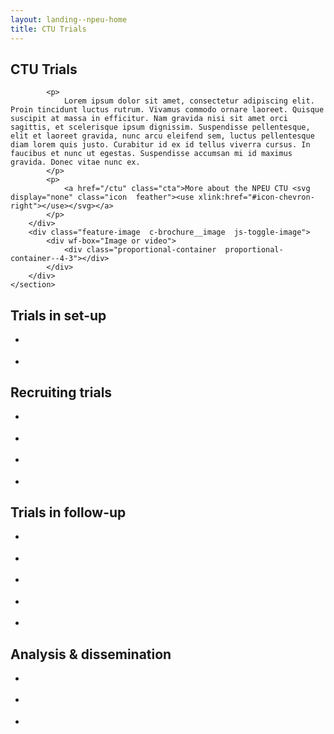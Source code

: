 ```yaml
---
layout: landing--npeu-home
title: CTU Trials
---
```


<div wf-area="light+outline">
    <section class="c-brochure" id="our-research">
        <div class="text-content  c-brochure__body">
            <h1>
                CTU Trials
            </h1>

            <p>
                Lorem ipsum dolor sit amet, consectetur adipiscing elit. Proin tincidunt luctus rutrum. Vivamus commodo ornare laoreet. Quisque suscipit at massa in efficitur. Nam gravida nisi sit amet orci sagittis, et scelerisque ipsum dignissim. Suspendisse pellentesque, elit et laoreet gravida, nunc arcu eleifend sem, luctus pellentesque diam lorem quis justo. Curabitur id ex id tellus viverra cursus. In faucibus et nunc ut egestas. Suspendisse accumsan mi id maximus gravida. Donec vitae nunc ex.
            </p>
            <p>
                <a href="/ctu" class="cta">More about the NPEU CTU <svg display="none" class="icon  feather"><use xlink:href="#icon-chevron-right"></use></svg></a>
            </p>
        </div>
        <div class="feature-image  c-brochure__image  js-toggle-image">
            <div wf-box="Image or video">
                <div class="proportional-container  proportional-container--4-3"></div>
            </div>
        </div>
    </section>
</div>

<div wf-area="white+medium-padding+outline">
    <section>
        <h2>Trials in set-up</h2>
        <ul class="gallery-grid  gallery-grid--basis-10  gallery-grid--gutter--medium">
            <li class="gallery-grid__item">
                <div wf-box>
                    <div class="proportional-container  proportional-container--4-3"></div>
                </div>
            </li>
            <li class="gallery-grid__item">
                <div wf-box>
                    <div class="proportional-container  proportional-container--4-3"></div>
                </div>
            </li>
        </ul>
    </section>
</div>

<div wf-area="light+medium-padding+outline">
    <section>
        <h2>Recruiting trials</h2>
        <ul class="gallery-grid  gallery-grid--basis-10  gallery-grid--gutter--medium">
            <li class="gallery-grid__item">
                <div wf-box>
                    <div class="proportional-container  proportional-container--4-3"></div>
                </div>
            </li>
            <li class="gallery-grid__item">
                <div wf-box>
                    <div class="proportional-container  proportional-container--4-3"></div>
                </div>
            </li>
            <li class="gallery-grid__item">
                <div wf-box>
                    <div class="proportional-container  proportional-container--4-3"></div>
                </div>
            </li>
            <li class="gallery-grid__item">
                <div wf-box>
                    <div class="proportional-container  proportional-container--4-3"></div>
                </div>
            </li>
        </ul>
    </section>
</div>


<div wf-area="white+medium-padding+outline">
    <section>
        <h2>Trials in follow-up</h2>
        <ul class="gallery-grid  gallery-grid--basis-10  gallery-grid--gutter--medium">
            <li class="gallery-grid__item">
                <div wf-box>
                    <div class="proportional-container  proportional-container--4-3"></div>
                </div>
            </li>
            <li class="gallery-grid__item">
                <div wf-box>
                    <div class="proportional-container  proportional-container--4-3"></div>
                </div>
            </li>
            <li class="gallery-grid__item">
                <div wf-box>
                    <div class="proportional-container  proportional-container--4-3"></div>
                </div>
            </li>
            <li class="gallery-grid__item">
                <div wf-box>
                    <div class="proportional-container  proportional-container--4-3"></div>
                </div>
            </li>
            <li class="gallery-grid__item">
                <div wf-box>
                    <div class="proportional-container  proportional-container--4-3"></div>
                </div>
            </li>
        </ul>
    </section>
</div>

<div wf-area="light+medium-padding+outline">
    <section>
        <h2>Analysis &amp; dissemination</h2>
        <ul class="gallery-grid  gallery-grid--basis-10  gallery-grid--gutter--medium">
            <li class="gallery-grid__item">
                <div wf-box>
                    <div class="proportional-container  proportional-container--4-3"></div>
                </div>
            </li>
            <li class="gallery-grid__item">
                <div wf-box>
                    <div class="proportional-container  proportional-container--4-3"></div>
                </div>
            </li>
            <li class="gallery-grid__item">
                <div wf-box>
                    <div class="proportional-container  proportional-container--4-3"></div>
                </div>
            </li>
        </ul>
    </section>
</div>
